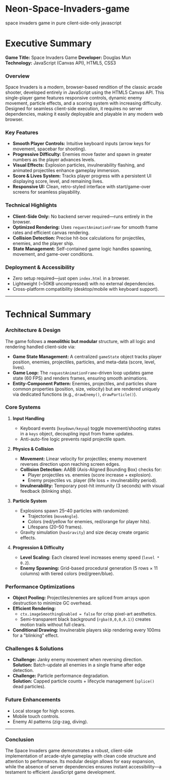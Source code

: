 # Neon-Space-Invaders-game
space invaders game in pure cilent-side-only javascript

# **Executive Summary**  

**Game Title:** Space Invaders Game
**Developer:** Douglas Mun  
**Technology:** JavaScript (Canvas API), HTML5, CSS3  

### **Overview**  
Space Invaders is a modern, browser-based rendition of the classic arcade shooter, developed entirely in JavaScript using the HTML5 Canvas API. This single-player game features responsive controls, dynamic enemy movement, particle effects, and a scoring system with increasing difficulty. Designed for seamless client-side execution, it requires no server dependencies, making it easily deployable and playable in any modern web browser.  

### **Key Features**  
- **Smooth Player Controls:** Intuitive keyboard inputs (arrow keys for movement, spacebar for shooting).  
- **Progressive Difficulty:** Enemies move faster and spawn in greater numbers as the player advances levels.  
- **Visual Effects:** Explosion particles, invulnerability flashing, and animated projectiles enhance gameplay immersion.  
- **Score & Lives System:** Tracks player progress with a persistent UI displaying score, level, and remaining lives.  
- **Responsive UI:** Clean, retro-styled interface with start/game-over screens for seamless playability.  

### **Technical Highlights**  
- **Client-Side Only:** No backend server required—runs entirely in the browser.  
- **Optimized Rendering:** Uses `requestAnimationFrame` for smooth frame rates and efficient canvas rendering.  
- **Collision Detection:** Precise hit-box calculations for projectiles, enemies, and the player ship.  
- **State Management:** Self-contained game logic handles spawning, movement, and game-over conditions.  

### **Deployment & Accessibility**  
- Zero setup required—just open `index.html` in a browser.  
- Lightweight (~50KB uncompressed) with no external dependencies.  
- Cross-platform compatibility (desktop/mobile with keyboard support).  

---

# **Technical Summary**  

### **Architecture & Design**  
The game follows a **monolithic but modular** structure, with all logic and rendering handled client-side via:  
- **Game State Management:** A centralized `gameState` object tracks player position, enemies, projectiles, particles, and meta-data (score, level, lives).  
- **Game Loop:** The `requestAnimationFrame`-driven loop updates game state (60 FPS) and renders frames, ensuring smooth animations.  
- **Entity-Component Pattern:** Enemies, projectiles, and particles share common properties (position, size, velocity) but are rendered uniquely via dedicated functions (e.g., `drawEnemy()`, `drawParticle()`).  

### **Core Systems**  
1. **Input Handling**  
   - Keyboard events (`keydown/keyup`) toggle movement/shooting states in a `keys` object, decoupling input from frame updates.  
   - Anti-auto-fire logic prevents rapid projectile spam.  

2. **Physics & Collision**  
   - **Movement:** Linear velocity for projectiles; enemy movement reverses direction upon reaching screen edges.  
   - **Collision Detection:** AABB (Axis-Aligned Bounding Box) checks for:  
     - Player projectiles vs. enemies (score increase + explosion).  
     - Enemy projectiles vs. player (life loss + invulnerability period).  
   - **Invulnerability:** Temporary post-hit immunity (3 seconds) with visual feedback (blinking ship).  

3. **Particle System**  
   - Explosions spawn 25–40 particles with randomized:  
     - Trajectories (`moveAngle`).  
     - Colors (red/yellow for enemies, red/orange for player hits).  
     - Lifespans (20–50 frames).  
   - Gravity simulation (`hasGravity`) and size decay create organic effects.  

4. **Progression & Difficulty**  
   - **Level Scaling:** Each cleared level increases enemy speed (`level * 0.2`).  
   - **Enemy Spawning:** Grid-based procedural generation (5 rows × 11 columns) with tiered colors (red/green/blue).  

### **Performance Optimizations**  
- **Object Pooling:** Projectiles/enemies are spliced from arrays upon destruction to minimize GC overhead.  
- **Efficient Rendering:**  
  - `ctx.imageSmoothingEnabled = false` for crisp pixel-art aesthetics.  
  - Semi-transparent black background (`rgba(0,0,0,0.1)`) creates motion trails without full clears.  
- **Conditional Drawing:** Invulnerable players skip rendering every 100ms for a "blinking" effect.  

### **Challenges & Solutions**  
- **Challenge:** Janky enemy movement when reversing direction.  
  **Solution:** Batch-update all enemies in a single frame after edge detection.  
- **Challenge:** Particle performance degradation.  
  **Solution:** Capped particle counts + lifecycle management (`splice()` dead particles).  

### **Future Enhancements**  
- Local storage for high scores.  
- Mobile touch controls.  
- Enemy AI patterns (zig-zag, diving).  

---

### **Conclusion**  
The Space Invaders game demonstrates a robust, client-side implementation of arcade-style gameplay with clean code structure and attention to performance. Its modular design allows for easy expansion, while the absence of server dependencies ensures instant accessibility—a testament to efficient JavaScript game development.  

